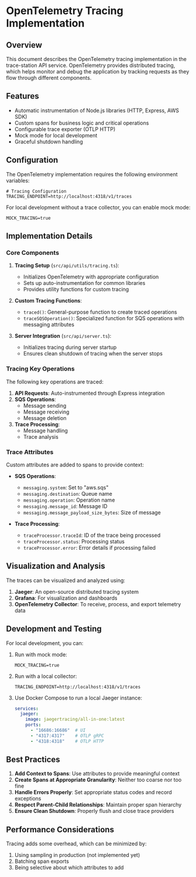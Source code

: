 # OpenTelemetry Tracing Implementation

## Overview

This document describes the OpenTelemetry tracing implementation in the trace-station API service. OpenTelemetry provides distributed tracing, which helps monitor and debug the application by tracking requests as they flow through different components.

## Features

- Automatic instrumentation of Node.js libraries (HTTP, Express, AWS SDK)
- Custom spans for business logic and critical operations
- Configurable trace exporter (OTLP HTTP)
- Mock mode for local development
- Graceful shutdown handling

## Configuration

The OpenTelemetry implementation requires the following environment variables:

```
# Tracing Configuration
TRACING_ENDPOINT=http://localhost:4318/v1/traces
```

For local development without a trace collector, you can enable mock mode:

```
MOCK_TRACING=true
```

## Implementation Details

### Core Components

1. **Tracing Setup** (`src/api/utils/tracing.ts`):
   - Initializes OpenTelemetry with appropriate configuration
   - Sets up auto-instrumentation for common libraries
   - Provides utility functions for custom tracing

2. **Custom Tracing Functions**:
   - `traced()`: General-purpose function to create traced operations
   - `traceSQSOperation()`: Specialized function for SQS operations with messaging attributes

3. **Server Integration** (`src/api/server.ts`):
   - Initializes tracing during server startup
   - Ensures clean shutdown of tracing when the server stops

### Tracing Key Operations

The following key operations are traced:

1. **API Requests**: Auto-instrumented through Express integration
2. **SQS Operations**:
   - Message sending
   - Message receiving
   - Message deletion
3. **Trace Processing**:
   - Message handling
   - Trace analysis

### Trace Attributes

Custom attributes are added to spans to provide context:

- **SQS Operations**:
  - `messaging.system`: Set to "aws.sqs"
  - `messaging.destination`: Queue name
  - `messaging.operation`: Operation name
  - `messaging.message_id`: Message ID
  - `messaging.message_payload_size_bytes`: Size of message

- **Trace Processing**:
  - `traceProcessor.traceId`: ID of the trace being processed
  - `traceProcessor.status`: Processing status
  - `traceProcessor.error`: Error details if processing failed

## Visualization and Analysis

The traces can be visualized and analyzed using:

1. **Jaeger**: An open-source distributed tracing system
2. **Grafana**: For visualization and dashboards
3. **OpenTelemetry Collector**: To receive, process, and export telemetry data

## Development and Testing

For local development, you can:

1. Run with mock mode:
   ```
   MOCK_TRACING=true
   ```

2. Run with a local collector:
   ```
   TRACING_ENDPOINT=http://localhost:4318/v1/traces
   ```

3. Use Docker Compose to run a local Jaeger instance:
   ```yaml
   services:
     jaeger:
       image: jaegertracing/all-in-one:latest
       ports:
         - "16686:16686"  # UI
         - "4317:4317"    # OTLP gRPC
         - "4318:4318"    # OTLP HTTP
   ```

## Best Practices

1. **Add Context to Spans**: Use attributes to provide meaningful context
2. **Create Spans at Appropriate Granularity**: Neither too coarse nor too fine
3. **Handle Errors Properly**: Set appropriate status codes and record exceptions
4. **Respect Parent-Child Relationships**: Maintain proper span hierarchy
5. **Ensure Clean Shutdown**: Properly flush and close trace providers

## Performance Considerations

Tracing adds some overhead, which can be minimized by:

1. Using sampling in production (not implemented yet)
2. Batching span exports
3. Being selective about which attributes to add 